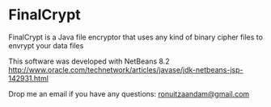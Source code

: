 # FinalCrypt

FinalCrypt is a Java file encryptor that uses any kind of binary cipher files to envrypt your data files

This software was developed with NetBeans 8.2
http://www.oracle.com/technetwork/articles/javase/jdk-netbeans-jsp-142931.html

Drop me an email if you have any questions: ronuitzaandam@gmail.com
